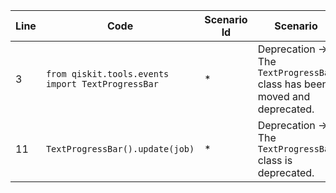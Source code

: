 | Line | Code | Scenario Id | Scenario | Artifact | Refactoring |
| ----- | ----- | ----- | ----- | ----- | ----- |
| 3 | `from qiskit.tools.events import TextProgressBar` | * | Deprecation -> The `TextProgressBar` class has been moved and deprecated. | `TextProgressBar` | `from qiskit.tools.monitor import job_monitor` |
| 11 | `TextProgressBar().update(job)` | * | Deprecation -> The `TextProgressBar` class is deprecated. | `TextProgressBar().update()` | `job_monitor(job)` |